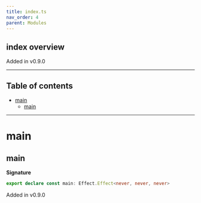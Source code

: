 ```yaml
---
title: index.ts
nav_order: 4
parent: Modules
---
```


## index overview

Added in v0.9.0

---

<h2 class="text-delta">Table of contents</h2>

- [main](#main)
  - [main](#main-1)

---

# main

## main

**Signature**

```ts
export declare const main: Effect.Effect<never, never, never>
```

Added in v0.9.0
